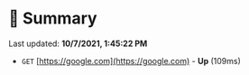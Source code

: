 # 📖 Summary
Last updated: **10/7/2021, 1:45:22 PM**

- `GET` [https://google.com](https://google.com) - **Up** (109ms)

